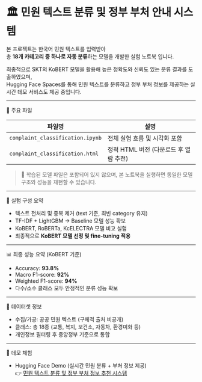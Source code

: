 # 🏛️ 민원 텍스트 분류 및 정부 부처 안내 시스템

본 프로젝트는 한국어 민원 텍스트를 입력받아  
총 **18개 카테고리 중 하나로 자동 분류**하는 모델을 개발한 실험 노트북 입니다.

최종적으로 SKT의 KoBERT 모델을 활용해 높은 정확도와 신뢰도 있는 분류 결과를 도출하였으며,  
Hugging Face Spaces를 통해 민원 텍스트를 분류하고 정부 부처 정보를 제공하는 실시간 데모 서비스도 제공 중입니다.

---

📁 주요 파일

| 파일명 | 설명 |
|--------|------|
| `complaint_classification.ipynb` | 전체 실험 흐름 및 시각화 포함 |
| `complaint_classification.html` | 정적 HTML 버전 (다운로드 후 열람 추천) |
> 📝 학습된 모델 파일은 포함되어 있지 않으며,
> 본 노트북을 실행하면 동일한 모델 구조와 성능을 재현할 수 있습니다.

---

🧪 실험 구성 요약

- 텍스트 전처리 및 중복 제거 (text 기준, 최빈 category 유지)
- TF-IDF + LightGBM → Baseline 모델 성능 확보
- KoBERT, RoBERTa, KcELECTRA 모델 비교 실험
- 최종적으로 **KoBERT 모델 선정 및 fine-tuning 적용**

---

📊 최종 성능 요약 (KoBERT 기준)

- Accuracy: **93.8%**
- Macro F1-score: **92%**
- Weighted F1-score: **94%**
- 다수/소수 클래스 모두 안정적인 분류 성능 확보

---

🔗 데이터셋 정보

- 수집/가공: 공공 민원 텍스트 (구체적 출처 비공개)
- 클래스: 총 18종 (교통, 복지, 보건소, 자동차, 환경미화 등)
- 개인정보 필터링 후 중앙정부 기준으로 통합

---

🚀 데모 체험

- Hugging Face Demo (실시간 민원 분류 + 부처 정보 제공)  
  👉 [민원 텍스트 분류 및 정부 부처 정보 추천 시스템](https://huggingface.co/spaces/JohnYim0213/project-note)

